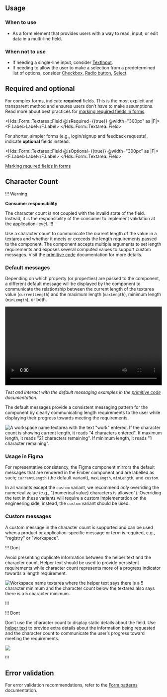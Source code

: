 ## Usage

### When to use

- As a form element that provides users with a way to read, input, or edit data in a multi-line field.

### When not to use

- If needing a single-line input, consider [TextInput](/components/form/text-input).
- If needing to allow the user to make a selection from a predetermined list of options, consider [Checkbox](/components/form/checkbox), [Radio button](/components/form/radio), [Select](/components/form/select).

## Required and optional

For complex forms, indicate **required** fields. This is the most explicit and transparent method and ensures users don’t have to make assumptions. Read more about best practices for [marking required fields in forms](https://www.nngroup.com/articles/required-fields/).

<Hds::Form::Textarea::Field @isRequired={{true}} @width="300px" as |F|>
  <F.Label>Label</F.Label>
</Hds::Form::Textarea::Field>

For shorter, simpler forms (e.g., login/signup and feedback requests), indicate **optional** fields instead.

<Hds::Form::Textarea::Field @isOptional={{true}} @width="300px" as |F|>
  <F.Label>Label</F.Label>
</Hds::Form::Textarea::Field>

[Marking required fields in forms](https://www.nngroup.com/articles/required-fields/)

## Character Count

!!! Warning

**Consumer responsibility**

The character count is not coupled with the invalid state of the field. Instead, it is the responsibility of the consumer to implement validation at the application-level.
!!!

Use a character count to communicate the current length of the value in a textarea and whether it meets or exceeds the length requirements passed to the component. The component accepts multiple arguments to set length requirements and exposes several computed values to support custom messages. Visit the [primitive code](/components/form/primitives?tab=code#formcharactercount-1) documentation for more details.

### Default messages

Depending on which property (or properties) are passed to the component, a different default message will be displayed by the component to communicate the relationship between the current length of the textarea value (`currentLength`) and the maximum length (`maxLength`), minimum length (`minLength`), or both.

<video width="100%" controls loop>
  <source
    src="/assets/components/form/textarea/textarea-character-count-default-interactions.mp4"
    type="video/mp4"
  />
</video>

_Test and interact with the default messaging examples in the [primitive code](/components/form/primitives?tab=code#formcharactercount-1) documentation._

The default messages provide a consistent messaging pattern for the component by clearly communicating length requirements to the user while displaying their progress towards meeting the requirements.

![A workspace name textarea with the text "work" entered. If the character count is showing current length, it reads "4 characters entered". If maximum length, it reads "21 characters remaining". If minimum length, it reads "1 character remaining".](/assets/components/form/textarea/textarea-character-count-defaults-filled.png)

### Usage in Figma

For representative consistency, the Figma component mirrors the default messages that are rendered in the Ember component and are labelled as such; `currentLength` (the default variant), `maxLength`, `minLength`, and `custom`.

In all variants except the `custom` variant, we recommend _only_ overriding the numerical value (e.g., "{numerical value} characters is allowed"). Overriding the text in these variants will require a custom implementation on the engineering side, instead, the `custom` variant should be used.

### Custom messages

A custom message in the character count is supported and can be used when a product or application-specific message or term is required, e.g., "registry" or "workspace".

!!! Dont

Avoid presenting duplicate information between the helper text and the character count. Helper text should be used to provide persistent requirements while character count represents more of a progress indicator towards a length requirement.

![Workspace name textarea where the helper text says there is a 5 character minimum and the character count below the textarea also says there is a 5 character minimum.](/assets/components/form/textarea/textarea-character-count-dont-helper-text-overlap.png)

!!!

!!! Dont

Don’t use the character count to display static details about the field. Use [helper text](/components/form/primitives?tab=content#helper-text) to provide extra details about the information being requested and the character count to communicate the user’s progress toward meeting the requirements.

![](/assets/components/form/textarea/textarea-character-count-dont-helper-text.png)

!!!

## Error validation

For error validation recommendations, refer to the [Form patterns](/patterns/form-patterns) documentation.